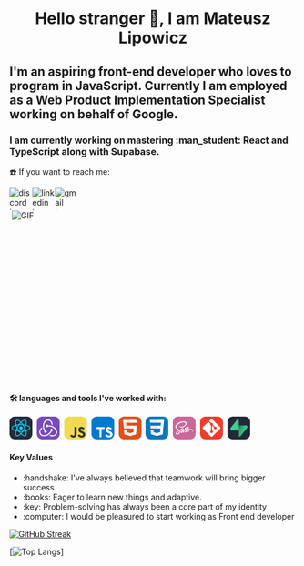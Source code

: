<h1 align="center">Hello stranger 👀, I am Mateusz Lipowicz</h1> 

<h2>I'm an aspiring front-end developer who loves to program in JavaScript. Currently I am employed as a Web Product Implementation Specialist working on behalf of Google.</h2>

<h3>I am currently working on mastering :man_student: React and TypeScript along with Supabase.</h3>

:telephone: If you want to reach me:

<section id="contact">
  <a href="https://discord.com/users/542077287449886724">
    <img align="left" alt="discord icon" width="40px" height="40px" src="https://raw.githubusercontent.com/peterthehan/peterthehan/master/assets/discord.svg" />
  </a>
  
  <a href="https://www.linkedin.com/in/mateusz-lipowicz/">
    <img align="left" alt="linkedin icon" width="40px" height="40px" src="https://raw.githubusercontent.com/peterthehan/peterthehan/master/assets/linkedin.svg" />
  </a>
  <a href="mailto:matlipowicz@gmail.com">
    <img align="left" alt="gmail icon" width="40px" height="40px" src="https://github.com/gilbarbara/logos/blob/main/logos/google-gmail.svg" />
  </a>
</section>

<br />


  <img align="right" alt="GIF" src="https://media.giphy.com/media/CuuSHzuc0O166MRfjt/giphy.gif" width="500" height="320" />

  
<br/>

<h4>🛠️ languages and tools I've worked with:</h4>
<section id="tools">
  <img src="https://github.com/tandpfun/skill-icons/blob/main/icons/React-Dark.svg" title="React" alt="React" width="40" height="40"/>&nbsp;
  <img src="https://github.com/tandpfun/skill-icons/blob/main/icons/Redux.svg" title="Redux" alt="Redux" width="40" height="40"/>&nbsp;
  <img src="https://github.com/tandpfun/skill-icons/blob/main/icons/JavaScript.svg" title="JavaScript" alt="JavaScript" width="40" height="40"/>&nbsp;
  <img src="https://github.com/tandpfun/skill-icons/blob/main/icons/TypeScript.svg" title="TypeScript" alt="TypeScript" width="40" height="40"/>&nbsp;
  <img src="https://github.com/tandpfun/skill-icons/blob/main/icons/HTML.svg" title="HTML" alt="html" width="40" height="40"/>&nbsp;
  <img src="https://github.com/tandpfun/skill-icons/blob/main/icons/CSS.svg" title="CSS" alt="CSS" width="40" height="40"/>&nbsp;
  <img src="https://github.com/tandpfun/skill-icons/blob/main/icons/Sass.svg" title="SCSS" alt="SCSS" width="40" height="40"/>&nbsp;
  <img src="https://github.com/tandpfun/skill-icons/blob/main/icons/Git.svg" title="GIT" alt="GIT" width="40" height="40"/>&nbsp;
  <img src="https://github.com/tandpfun/skill-icons/blob/main/icons/Supabase-Dark.svg" title="Supabase" alt="Supabase" width="40" height="40"/>&nbsp;
</section>


<section id="value">
  <h4>Key Values</h4>
  <ul>
    <li>:handshake: I've always believed that teamwork will bring bigger success.</li>  
    <li>:books: Eager to learn new things and adaptive.</li>  
    <li>:key: Problem-solving has always been a core part of my identity</li>  
    <li>:computer: I would be pleasured to start working as Front end developer</li>  
  </ul>
</section>


[![GitHub Streak](http://github-readme-streak-stats.herokuapp.com?user=matlipowicz&theme=tokyonight)](https://git.io/streak-stats)

[![Top Langs](https://github-readme-stats.vercel.app/api/top-langs/?username=matlipowicz)]











